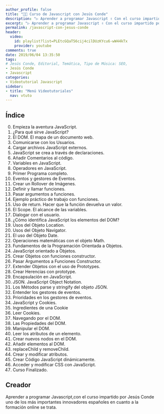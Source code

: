 ```yaml
---
author_profile: false
title: "👩‍🏫 Curso de Javascript con Jesús Conde"
description: "▷ Aprender a programar Javascript ✌️ Con el curso impartido por Jesús Conde ⭐️ Uno de los más importantes innovadores españoles en formación online."
excerpt: "▷ Aprender a programar Javascript ✌️ Con el curso impartido por Jesús Conde ⭐️ Uno de los más importantes innovadores españoles en formación online."
permalink: /javascript-con-jesus-conde
header:
  video:
    id: playlist?list=PLEtcGQaT56cij4cilDUzKYcu6-wW44kTx
    provider: youtube
comments: true
date: 2019/06/04 13:35:50
tags:
# Jesús Conde, Editorial, Temática, Tipo de Música: SEO, 
- Jesús Conde
- Javascript
categories:
- Videotutorial Javascript
sidebar:
- title: "Menú Videotutoriales"
  nav: vtuto
---
```


## Índice
00. Empieza la aventura JavaScript.
01. ¿Para qué sirve JavaScript?
02. El DOM. El mapa de un documento web.
03. Comunicarse con los Usuarios.
04. Cargar archivos JavaScript externos.
05. JavaScript se crea a través de declaraciones.
06. Añadir Comentarios al código.
07. Variables en JavaScript.
08. Operadores en JavaScript.
09. Primer Programa completo.
10. Eventos y gestores de Eventos.
11. Crear un Rollover de Imágenes.
12. Definir y llamar funciones.
13. Pasar argumentos a funciones.
14. Ejemplo práctico de trabajo con funciones.
15. Uso de return. Hacer que la función devuelva un valor.
16. El Scope. El alcance de las variables.
17. Dialogar con el usuario.
18. ¿Cómo identifica JavaScript los elementos del DOM?
19. Usos del Objeto Location.
20. Usos del Objeto Navigator.
21. El uso del Objeto Date.
22. Operaciones matemáticas con el objeto Math.
23. Fundamentos de la Programación Orientada a Objetos.
24. JavaScript orientado a Objetos.
25. Crear Objetos con funciones constructor.
26. Pasar Argumentos a Funciones Constructor.
27. Extender Objetos con el uso de Prototypes.
28. Crear Herencias con prototype.
29. Encapsulación en JavaScript.
30. JSON. JavaScript Object Notation.
31. Los Métodos parse y stringify del objeto JSON.
32. Entender los gestores de eventos.
33. Prioridades en los gestores de eventos.
34. JavaScript y Cookies.
35. Ingredientes de una Cookie
36. Leer Cookies.
37. Navegando por el DOM.
38. Las Propiedades del DOM.
39. Manipular el DOM.
40. Leer los atributos de un elemento.
41. Crear nuevos nodos en el DOM.
42. Añadir elementos al DOM.
43. replaceChild y removeChild.
44. Crear y modificar atributos.
45. Crear Código JavaScript dinámicamente.
46. Acceder y modificar CSS con JavaScript.
47. Curso Finalizado.

## Creador
Aprender a programar Javascript,con el curso impartido por Jesús Conde uno de los más importantes innovadores españoles en cuanto a la formación online se trata.